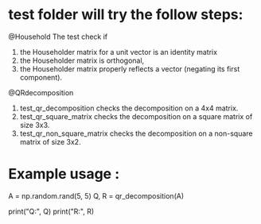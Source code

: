 # test folder will try the follow steps:

@Household 
The test check if 
1. the Householder matrix for a unit vector is an identity matrix
2. the Householder matrix is orthogonal,
3. the Householder matrix properly reflects a vector (negating its first component).

@QRdecomposition
1. test_qr_decomposition checks the decomposition on a 4x4 matrix.
2. test_qr_square_matrix checks the decomposition on a square matrix of size 3x3.
3. test_qr_non_square_matrix checks the decomposition on a non-square matrix of size 3x2.


# Example usage :
A = np.random.rand(5, 5)
Q, R = qr_decomposition(A)

print("Q:", Q)
print("R:", R)
